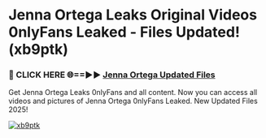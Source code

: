 # Jenna Ortega Leaks Original Videos 0nlyFans Leaked - Files Updated! (xb9ptk)

<h3>🔴 CLICK HERE 🌐==►► <a href="https://mediafile.pages.dev?q=Jenna+Ortega&ref=D4RT" rel="nofollow">Jenna Ortega Updated Files</a></h3>

Get Jenna Ortega Leaks 0nlyFans and all content. Now you can access all videos and pictures of Jenna Ortega 0nlyFans Leaked. New Updated Files 2025!

[![xb9ptk](https://github.com/user-attachments/assets/8c521d6e-e6e3-4a75-9320-d58ab9d79d5b)](https://mediafile.pages.dev?q=Jenna+Ortega&ref=D4RT)